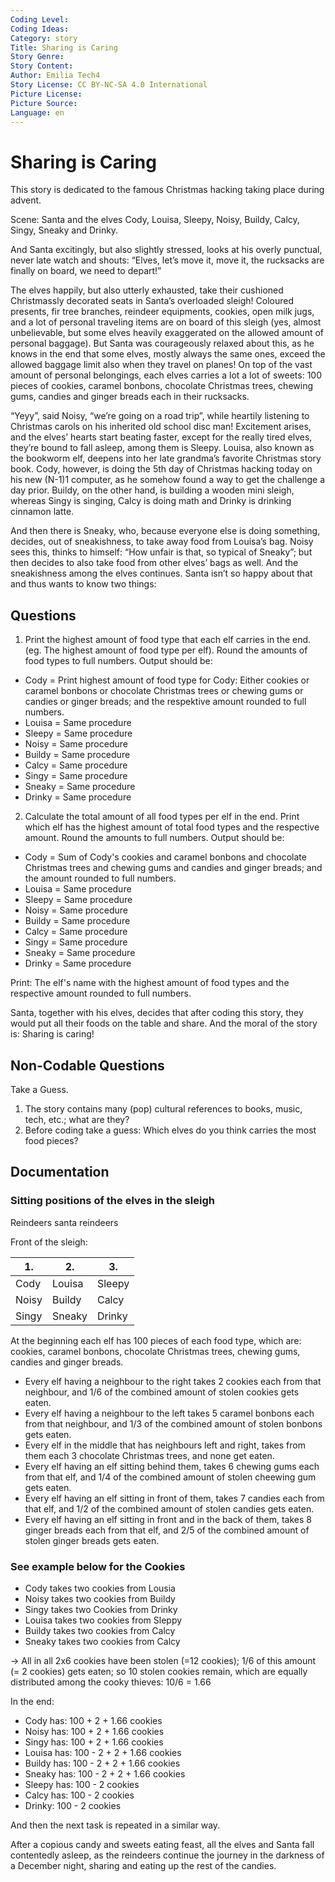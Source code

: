 ```yaml
---
Coding Level:
Coding Ideas:
Category: story
Title: Sharing is Caring
Story Genre:
Story Content:
Author: Emilia Tech4
Story License: CC BY-NC-SA 4.0 International 
Picture License:
Picture Source:
Language: en
---
```


# Sharing is Caring

This story is dedicated to the famous Christmas hacking taking place during
advent.

Scene: Santa and the elves Cody, Louisa, Sleepy, Noisy, Buildy, Calcy, Singy,
Sneaky and Drinky.

And Santa excitingly, but also slightly stressed, looks at his overly punctual,
never late watch and shouts: “Elves, let’s move it, move it, the rucksacks are
finally on board, we need to depart!”

The elves happily, but also utterly exhausted, take their cushioned Christmassly
decorated seats in Santa’s overloaded sleigh! Coloured presents, fir tree
branches, reindeer equipments, cookies, open milk jugs, and a lot of personal
traveling items are on board of this sleigh (yes, almost unbelievable, but some
elves heavily exaggerated on the allowed amount of personal baggage). But Santa
was courageously relaxed about this, as he knows in the end that some elves,
mostly always the same ones, exceed the allowed baggage limit also when they
travel on planes! On top of the vast amount of personal belongings, each elves
carries a lot a lot of sweets: 100 pieces of cookies, caramel bonbons, chocolate
Christmas trees, chewing gums, candies and ginger breads each in their
rucksacks. 

“Yeyy”, said Noisy, “we’re going on a road trip”, while heartily listening to
Christmas carols on his inherited old school disc man! Excitement arises, and
the elves’ hearts start beating faster, except for the really tired elves,
they’re bound to fall asleep, among them is Sleepy. Louisa, also known as the
bookworm elf, deepens into her late grandma’s favorite Christmas story book.
Cody, however, is doing the 5th day of Christmas hacking today on his new (N-1)1
computer, as he somehow found a way to get the challenge a day prior. Buildy, on
the other hand, is building a wooden mini sleigh, whereas Singy is singing,
Calcy is doing math and Drinky is drinking cinnamon latte.

And then there is Sneaky, who, because everyone else is doing something,
decides, out of sneakishness, to take away food from Louisa’s bag. Noisy sees
this, thinks to himself: “How unfair is that, so typical of Sneaky”; but then
decides to also take food from other elves’ bags as well. And the sneakishness
among the elves continues. Santa isn’t so happy about that and thus wants to
know two things: 

## Questions

1) Print the highest amount of food type that each elf carries in the end. (eg.
   The highest amount of food type per elf). Round the amounts of food types to
   full numbers. Output should be:

- Cody = Print highest amount of food type for Cody: Either cookies or caramel
  bonbons or chocolate Christmas trees or chewing gums or candies or ginger
  breads; and the respektive amount rounded to full numbers.
- Louisa = Same procedure
- Sleepy = Same procedure
- Noisy = Same procedure
- Buildy = Same procedure
- Calcy = Same procedure
- Singy = Same procedure
- Sneaky = Same procedure
- Drinky = Same procedure

2) Calculate the total amount of all food types per elf in the end. Print which
   elf has the highest amount of total food types and the respective amount.
   Round the amounts to full numbers. Output should be: 

- Cody = Sum of Cody's cookies and caramel bonbons and chocolate Christmas trees and chewing gums and candies and ginger breads; and the amount rounded to full numbers.
- Louisa = Same procedure
- Sleepy = Same procedure
- Noisy = Same procedure
- Buildy = Same procedure
- Calcy = Same procedure
- Singy = Same procedure
- Sneaky = Same procedure
- Drinky = Same procedure
 
Print: The elf's name with the highest amount of food types and the respective
amount rounded to full numbers.

Santa, together with his elves, decides that after coding this story, they would
put all their foods on the table and share. And the moral of the story is:
Sharing is caring!

## Non-Codable Questions

Take a Guess.

1) The story contains many (pop) cultural references to books, music, tech,
   etc.; what are they?
2) Before coding take a guess: Which elves do you think carries the most food
   pieces?

## Documentation

### Sitting positions of the elves in the sleigh

Reindeers santa reindeers

Front of the sleigh:

| 1.    | 2.     | 3.     |
| ----- | ------ | ------ |
| Cody  | Louisa | Sleepy |
| Noisy | Buildy | Calcy  |
| Singy | Sneaky | Drinky |

At the beginning each elf has 100 pieces of each food type, which are: cookies,
caramel bonbons, chocolate Christmas trees, chewing gums, candies and ginger
breads.

- Every elf having a neighbour to the right takes 2 cookies each from that
  neighbour, and 1/6 of the combined amount of stolen cookies gets eaten. 
- Every elf having a neighbour to the left takes 5 caramel bonbons each from
  that neighbour, and 1/3 of the combined amount of stolen bonbons gets eaten. 
- Every elf in the middle that has neighbours left and right, takes from them
  each 3 chocolate Christmas trees, and none get eaten.
- Every elf having an elf sitting behind them, takes 6 chewing gums each from
  that elf, and 1/4 of the combined amount of stolen cheewing gum gets eaten. 
- Every elf having an elf sitting in front of them, takes 7 candies each from
  that elf, and 1/2 of the combined amount of stolen candies gets eaten. 
- Every elf having an elf sitting in front and in the back of them, takes 8
  ginger breads each from that elf, and 2/5 of the combined amount of stolen
  ginger breads gets eaten.

### See example below for the Cookies

- Cody takes two cookies from Lousia
- Noisy takes two cookies from Buildy
- Singy takes two Cookies from Drinky
- Louisa takes two cookies from Sleppy
- Buildy takes two cookies from Calcy
- Sneaky takes two cookies from Calcy

-> All in all 2x6 cookies have been stolen (=12 cookies); 1/6 of this amount (=
2 cookies) gets eaten; so 10 stolen cookies remain, which are equally
distributed among the cooky thieves: 10/6 = 1.66

In the end:

- Cody has: 100 + 2 + 1.66  cookies
- Noisy has: 100 + 2 + 1.66  cookies
- Singy has: 100 + 2 + 1.66  cookies
- Louisa has: 100 - 2 + 2 + 1.66 cookies 
- Buildy has: 100 - 2 + 2 + 1.66 cookies 
- Sneaky has: 100 - 2 + 2 + 1.66 cookies 
- Sleepy has: 100 - 2 cookies
- Calcy has: 100 - 2 cookies
- Drinky: 100 - 2 cookies 

And then the next task is repeated in a similar way.

After a copious candy and sweets eating feast, all the elves and Santa fall
contentedly asleep, as the reindeers continue the journey in the darkness of a
December night, sharing and eating up the rest of the candies. 
